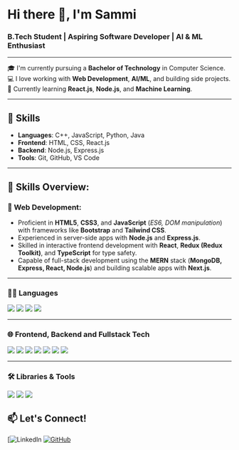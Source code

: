 # Hi there 👋, I'm Sammi

### B.Tech Student | Aspiring Software Developer | AI & ML Enthusiast

---

🎓 I'm currently pursuing a **Bachelor of Technology** in Computer Science.<br>
💻 I love working with **Web Development**, **AI/ML**, and building side projects.<br>
🌱 Currently learning **React.js**, **Node.js**, and **Machine Learning**.<br>

---

## 🔧 Skills

- **Languages**: C++, JavaScript, Python, Java
- **Frontend**: HTML, CSS, React.js
- **Backend**: Node.js, Express.js
- **Tools**: Git, GitHub, VS Code

---

## 💪 Skills Overview:

### 🧱 Web Development:

- Proficient in **HTML5**, **CSS3**, and **JavaScript** (_ES6, DOM manipulation_) with frameworks like **Bootstrap** and **Tailwind CSS**.
- Experienced in server-side apps with **Node.js** and **Express.js**.
- Skilled in interactive frontend development with **React**, **Redux (Redux Toolkit)**, and **TypeScript** for type safety.
- Capable of full-stack development using the **MERN** stack (**MongoDB, Express, React, Node.js**) and building scalable apps with **Next.js**.

---

### 🧑‍💻 Languages

<img src="https://img.shields.io/badge/HTML5-E34F26?style=for-the-badge&logo=html5&logoColor=white"/>
<img src="https://img.shields.io/badge/CSS3-1572B6?style=for-the-badge&logo=css3&logoColor=white"/>
<img src="https://img.shields.io/badge/JavaScript-F7DF1E?style=for-the-badge&logo=javascript&logoColor=black"/>
<img src="https://img.shields.io/badge/TypeScript-007ACC?style=for-the-badge&logo=typescript&logoColor=white"/>

---

### 🌐 Frontend, Backend and Fullstack Tech

<img src="https://img.shields.io/badge/Tailwind_CSS-06B6D4?style=for-the-badge&logo=tailwindcss&logoColor=white"/>
<img src="https://img.shields.io/badge/Bootstrap-7952B3?style=for-the-badge&logo=bootstrap&logoColor=white"/>
<img src="https://img.shields.io/badge/React-20232A?style=for-the-badge&logo=react&logoColor=61DAFB"/>
<img src="https://img.shields.io/badge/Vue.js-35495E?style=for-the-badge&logo=vue.js&logoColor=4FC08D"/>
<img src="https://img.shields.io/badge/Node.js-339933?style=for-the-badge&logo=nodedotjs&logoColor=white"/>
<img src="https://img.shields.io/badge/Express.js-000000?style=for-the-badge&logo=express&logoColor=white"/>
<img src="https://img.shields.io/badge/Next.js-000000?style=for-the-badge&logo=nextdotjs&logoColor=white"/>

---

### 🛠 Libraries & Tools

<img src="https://img.shields.io/badge/Material--UI-007FFF?style=for-the-badge&logo=mui&logoColor=white"/>
<img src="https://img.shields.io/badge/Vite-646CFF?style=for-the-badge&logo=vite&logoColor=white"/>
<img src="https://img.shields.io/badge/Redux-593D88?style=for-the-badge&logo=redux&logoColor=white"/>

## 📫 Let's Connect!

[![LinkedIn]()
[![GitHub](https://img.shields.io/badge/GitHub-black?logo=github)](https://github.com/yourusername)


